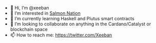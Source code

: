 - 👋 Hi, I’m @xeeban
- 👀 I’m interested in [Salmon Nation](https://www.salmonnation.net)
- 🌱 I’m currently learning Haskell and Plutus smart contracts
- 💞️ I’m looking to collaborate on anything in the Cardano/Catalyst or blockchain space
- 📫 How to reach me: https://twitter.com/Xeeban

<!---
xeeban/xeeban is a ✨ special ✨ repository because its `README.md` (this file) appears on your GitHub profile.
You can click the Preview link to take a look at your changes.
--->
